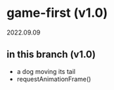 # game-first (v1.0)
2022.09.09 


## in this branch (v1.0)

* a dog moving its tail 
* requestAnimationFrame()






